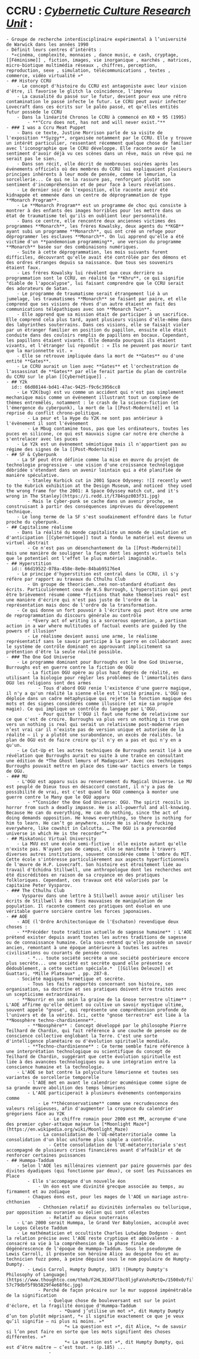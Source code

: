 # CCRU : [*Cybernetic Culture Research Unit*](http://www.ccru.net/index.htm) :
	- Groupe de recherche interdisciplinaire expérimental à l’université de Warwick dans les années 1990
	- Définit leurs centres d’intérêts :
	  *«cinéma, complexité, monnaies , dance music, e cash, cryptage, [[Féminisme]] , fiction, images, vie inorganique , marchés , matrices, micro-biotique multimédia réseaux , chiffres, perception, reproduction, sexe , simulation, télécommunications , textes , commerce, vidéo virtualité »*
	- ## History CCRU
		- Le concept d'histoire du CCRU est antagoniste avec leur vision d'être, il favorise le glitch la coïncidence, l'imprévu
		- La causalité du passé sur le futur, devient pour eux une rétro contamination le passé infecte le futur. Le CCRU peut avoir infecter Lovecraft dans ces écrits sur le paléo passé, et qu'elles entités futur possède le CCRU
		- Dans la linéarité Chronos le CCRU à commencé en K0 + 95 (1995)
			- **"Ccru does not, has not and will never exist."**
	- ### I was a Ccru Meat Puppet
		- Dans ce texte, Justine Morrison parle de sa visite de l'exposition **Syzgy**, organisée notamment par le CCRU. Elle y trouve un intérêt particulier, ressentant récemment quelque chose de familier avec l'iconographie que le CCRU développe. Elle raconte avoir le sentiment d'avoir déjà vu ces scènes dans un rêve, mais un rêve qui ne serait pas le sien.
		- Dans son récit, elle décrit de nombreuses soirées après les événements officiels où des membres du CCRU lui expliquaient plusieurs principes inhérents à leur mode de pensée, comme le lemurian, la sorcellerie... Ce qui ne la rassure pas, renforçant plutôt son sentiment d'incompréhension et de peur face à leurs révélations.
		- Le dernier soir de l'exposition, elle raconte avoir été kidnappée et emmenée dans un centre de déprogrammation de type **Monarch Program**.
		- Le **Monarch Program** est un programme de choc qui consiste à montrer à des enfants des images horribles pour les mettre dans un état de traumatisme tel qu'ils en oublient leur personnalité.
		- Dans ce centre, elle rencontre deux anciennes victimes des programmes **Monarch**, les frères Kowalsky, deux agents du **KGB** ayant subi un programme **Monarch**, qui ont créé un refuge pour déprogrammer les esclaves **Monarch**. On lui apprend qu'elle a été victime d'un **pandemonium programming**, une version du programme **Monarch** basée sur des combinaisons numériques.
		- Suite à cette déprogrammation, les mois suivants furent difficiles, découvrant qu'elle avait été contrôlée par des démons et des ordres étranges depuis sa naissance. Que tous ses souvenirs étaient faux.
		- Les frères Kowalsky lui révèlent que ceux derrière sa programmation sont le CCRU, en réalité le **Khru**, ce qui signifie "diable de l'apocalypse", lui faisant comprendre que le CCRU serait des adorateurs de Satan.
		- Le programme de traumatisme serait étrangement lié à un jumelage, les traumatismes **Monarch** se faisant par paire, et elle comprend que ses visions de rêves d'un autre étaient en fait des communications télépathiques avec son **Monarch Twin**.
		- Elle apprend que sa mission était de participer à un sacrifice. Elle comprend cela plus tard, ayant plusieurs visions d'elle-même dans des labyrinthes souterrains. Dans ces visions, elle se faisait violer par un étranger familier en position du papillon, ensuite elle était conduite dans des couloirs remplis de papillons en bocaux. Cependant, les papillons étaient vivants. Elle demanda pourquoi ils étaient vivants, et l'étranger lui répondit : « Ils ne peuvent pas mourir tant que la marionnette vit. »
		- Elle se retrouve impliquée dans la mort de **Gates** ou d'une entité **Gates**.
		- Le CCRU aurait un lien avec **Gates** et l'orchestration de l'assassinat de **Gates** par elle ferait partie du plan de contrôle du CCRU sur le plan [[Cybernétique]] .
	- ## Y2k
	  id:: 66d08144-bd41-47ac-9425-f9c6c3956cc8
		- Le Y2K(bug) est vu comme un accident qui n'est pas simplement mechanique mais comme un événement illustrant tout un complexe de thèmes entremêlés, notamment : le crash de la science-fiction (et l'émergence du cyberpunk), la mort de la [[Post-Modernité]] et la reprise du conflit chrono-politique.
			- La peur et la Hype du Y2K ne sont pas antérieur à l'évènement il sont l'évènement
			- Le Mbug contamine tous, pas que les ordinateurs, toutes les puces en silicone, ce qui est mauvais signe car notre ère cherche à s'entrelacer avec les puces
		- Le Y2k est un évènement sémiotique mais il n'appartient pas au régime des signes de la [[Post-Modernité]]
	- ## SF & Cyberpunk
		- La SF peut être définie comme la mise en œuvre du projet de technologie progressive - une vision d'une croissance technologique débridée s'étendant dans un avenir lointain qui a été planifiée de manière spéculative.
			- Stanley Kurbick cut in 2001 Space Odyseey: ![I recently went to the Kubrick exhibition at the Design Museum, and noticed  they used the wrong frame for the 2001: A Space Odyssey match cut, and it's  wrong in The Stanley](https://i.redd.it/t784spz003f31.jpg)
			- Mais le Cyber-punk se cache dans un avenir proche, se construisant à partir des conséquences imprévues du développement technique.
		- Le long terme de la SF s'est soudainement effondré dans le futur proche du cyberpunk.
	- ## Capitalisme réalisme
		- Dans la réalité du monde capitaliste un monde de simulation et d'anticipation [[Cybernétique]] tout a fondu le matériel est devenu un virtuel abstrait
			- Ce n'est pas un désenchantement de la [[Post-Modernité]] mais une manière de souligner la façon dont les agents virtuels tels que le potentiel ont l'effet le plus matériel imaginable.
	- ## Hyperstition
	  id:: 66d19522-078a-458e-8e0e-84bab95176e4
		- Le principe d'hyperstition est central dans le CCRU, il s'y réfère par rapport au travaux du Cthulhu Club
			- Un groupe de theoricien..nes non-standard étudiant des écrits. Particulièrement ceux de W.S Burrough, L'hyperstition qui peut être brièvement résumé comme *fictions that make themselves real* est une manière d'écrire qui n'est pas juste de l'ordre de la représentation mais donc de l'ordre de la transformation.
		- Ce qui donne un fort pouvoir à l'écriture qui peut être une arme de reprogrammation du discours générale au contrôle
			- *Every act of writing is a sorcerous operation, a partisan action in a war where multitudes of factual events are guided by the powers of illusion*
			- Le réalisme devient aussi une arme, le réalisme représentatif sans le savoir participe à la guerre en collaborant avec le système de contrôle dominant en approuvant implicitement sa prétention d'être la seule réalité possible.
	- ### The One God Universe
		- Le programme dominant pour Burroughs est le One God Universe, Burroughs est en guerre contre la fiction de OGU
			- La fiction OGU opère au plus haut degrés de réalité, en utilisant la biologie pour régler les problèmes de l'immortalités dans OGU les religions sont des armes
				- Tous d'abord OGU renie l'existence d'une guerre magique, il n'y a qu'un réalité la sienne elle est l'unité primaire. L'OGU se déploie dans un cadre métaphysique qui rejette la fonction magique des mots et des signes considérés comme illusoire (et nie sa propre magie). Ce qui implique un contrôle du langage par L'OGU.
				- Pour quitter l'OGU il faut une forme de relativisme sur ce que c'est de croire. Burroughs va plus vers un nothing is true que vers un nothing is real qui serait un relativisme post-moderne rien n’est vrai car il n’existe pas de version unique et autorisée de la réalité – il y a plutôt une surabondance, un excès de réalités. le plan de OGU est de faire croire qu'il n'y en a pas et qui n'y en a qu'un.
		- Le Cut-Up et les autres techniques de Burroughs serait lié à une révélation que Burroughs aurait eu suite à une trance en consultant une édition de *The Ghost lemurs of Madagscar*. Avec ces techniques Burroughs pouvait mettre en place des time-war tactics envers le temps de OGU.
	- ### MU
		- L'OGU est apparu suis au renversement du Magical Universe. Le MU est peuplé de Dieux tous en désaccord constant, il n'y a pas de possibilité de vrai, est c'est quand le OGU commença à monter une guerre contre le Many que le OGU apparu
			- *“Consider the One God Universe: OGU. The spirit recoils in horror from such a deadly impasse. He is all-powerful and all-knowing. Because He can do everything, He can do nothing, since the act of doing demands opposition. He knows everything, so there is nothing for him to learn. He can’t go anywhere, since He is already fucking everywhere, like cowshit in Calcutta. … The OGU is a prerecorded universe in which He is the recorder”*
	- ## Miskatonic Virtual University
		- La MVU est une école semi-fictive : elle existe autant qu'elle n'existe pas. N'ayant pas de campus, elle se manifeste à travers diverses autres institutions, souvent considérée comme l'ombre du MIT. Cette école s'intéresse particulièrement aux aspects hyperfictionnels de l'œuvre de H.P. Lovecraft. Son histoire est étroitement liée au travail d'Echidna Stillwell, une anthropologue dont les recherches ont été discréditées en raison de sa croyance en des pratiques folkloriques. Cependant, ces travaux ont été valorisés par le capitaine Peter Vysparov.
	- ### The Cthulhu Club
		- Vysparov dans une lettre à Stillwell avoue avoir utiliser les écrits de Stillwell à des fins mauvaises de manipulation de population. Il raconte comment ces pratiques ont évolué en une véritable guerre sorcière contre les forces japonaises.
	- ## AOE
		- AOE (l'Ordre Architectonique de l'Eschaton) revendique deux choses :
		- **Précéder toute tradition actuelle de sagesse humaine** : L'AOE prétend exister depuis avant toutes les autres traditions de sagesse ou de connaissance humaine. Cela sous-entend qu'elle possède un savoir ancien, remontant à une époque antérieure à toutes les autres civilisations ou courants de pensée connus.
			- *... toute société secrète a une société postérieure encore plus secrète... une société est secrète quand elle présente ce dédoublement, a cette section spéciale.*  [[Gilles Deleuze]] et Guattari, *Mille Plateaux* , pp. 287-8.
		- Société magiques hermétique et secrète.
			- Tous les faits rapportés concernant son histoire, son organisation, sa doctrine et ses pratiques doivent être traités avec un scepticisme extraordinaire.
		- **Nourrir en son sein la graine de la Gnose terrestre ultime** : L'AOE affirme qu'elle détient ou cultive un savoir mystique ultime, souvent appelé "gnose", qui représente une compréhension profonde de l'univers et de la vérité. Ici, cette "gnose terrestre" est liée à la **Noosphère techno-chardinienne**.
			- **Noosphère** : Concept développé par le philosophe Pierre Teilhard de Chardin, qui fait référence à une couche de pensée ou de conscience collective englobant la Terre. C'est une sorte d'intelligence planétaire ou d'évolution spirituelle mondiale.
			- **Techno-chardinienne** : Ce terme semble faire référence à une interprétation technologique ou scientifique du concept de Teilhard de Chardin, suggérant que cette évolution spirituelle est liée à des avancées technologiques ou à une intégration entre la conscience humaine et la technologie.
		- L'AOE se bat contre la polyculture lémurienne et toutes ses variantes de sorcellerie temporelle
			- l'AOE met en avant le calendrier œcuménique comme signe de sa grande œuvre abolition des temps lémuriens
			- L'AOE participerait à plusieurs événements contemporains comme
				- Le **théconservatisme** comme une recrudescence des valeurs religieuses, afin d'augmenter la croyance du calendrier grégoriens face au Y2K
					- Le chiffre romain pour 2000 est MM, acronyme d'une des premier cyber-attaque majeur la [*Moonlight Maze*](https://en.wikipedia.org/wiki/Moonlight_Maze)
				- La consolidation de l'UE-métaterritoriale comme la consolidation d'un bloc uniforme plus simple a contrôle.
					- Cette consolidation de l'UE-métaterritoriale s'est accompagné de plusieurs crises financières avant d'affaiblir et de renforcer certaines puissances
	- ## Hummpa-Taddum
		- Selon l'AOE les millénaires viennent par paire gouvernés par des divites dyadiques (qui fonctionne par deux), ce sont les Puissances en Place
			- Elle s'accompagne d'un nouvelle éon
				- Un éon est une divinité grecque associée au temps, au firmament et au zodiaque
			- Chaques éons est, pour les mages de l'AOE un mariage astro-chthonien
				- Chthonien relatif au divinités infernales ou tellurique, par opposition au ouranien ou éolien qui sont célestes
					- Relatif au dieux souterrains
		- L'an 2000 serait Hummpa, le Grand Ver Babylonien, accouplé avec le Logos Céleste Taddum
		- Le mathématicien et occultiste Charles Lutwidge Dodgson - dont la relation précise avec l'AOE reste cryptique et ambivalente - a consacré sa vie à la compréhension de la phase finale de dégénérescence de l'époque de Hummpa-Taddum. Sous le pseudonyme de Lewis Carroll, il présente son héroïne Alice au despote fou et au technicien fuzz pomo, à peine déguisé sous le nom populaire de Humpty-Dumpty.
			- Lewis Carrol, Humpty Dumpty, 1871 ![Humpty Dumpty's Philosophy of Language](https://www.thoughtco.com/thmb/F2HL3EXkF7lbc0ljgFaVohsMztQ=/1500x0/filters:no_upscale():max_bytes(150000):strip_icc()/Humpty-57c79dbf5f9b5829f4e68f6c.jpg)
				- Perché de façon précaire sur le mur supposé impénétrable de la signification
					- Quelque chose de bouleversant est sur le point d'éclore, et la fragilité éonique d'Hummpa-Taddum
						- *Quand j’utilise un mot »*, dit Humpty Dumpty d’un ton plutôt méprisant, *« il signifie exactement ce que je veux qu’il signifie – ni plus ni moins. »*
						  *« La question est »*, dit Alice, *« de savoir si l’on peut faire en sorte que les mots signifient des choses différentes. »*
						  *« La question est »*, dit Humpty Dumpty, qui est d’être maître – c’est tout. » (p.185) ...
					-